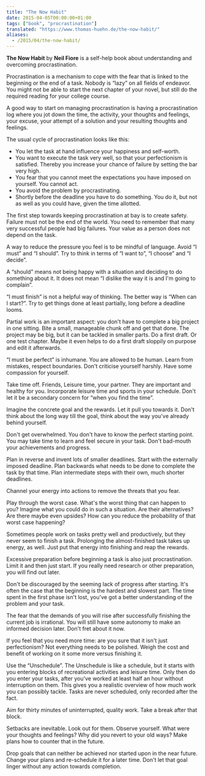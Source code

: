 ```yaml
---
title: "The Now Habit"
date: 2015-04-05T00:00:00+01:00
tags: ["book", "procrastination"]
translated: "https://www.thomas-huehn.de/the-now-habit/"
aliases:
  - /2015/04/the-now-habit/
---
```

**The Now Habit** by **Neil Fiore** is a self-help book about understanding and overcoming procrastination.

Procrastination is a mechanism to cope with the fear that is linked to the beginning or the end of a task. Nobody is “lazy” on all fields of endeavor. You might not be able to start the next chapter of your novel, but still do the required reading for your college course.

A good way to start on managing procrastination is having a procrastination log where you jot down the time, the activity, your thoughts and feelings, your excuse, your attempt of a solution and your resulting thoughts and feelings.

The usual cycle of procrastination looks like this:

- You let the task at hand influence your happiness and self-worth.
- You want to execute the task very well, so that your perfectionism is satisfied. Thereby you increase your chance of failure by setting the bar very high.
- You fear that you cannot meet the expectations you have imposed on yourself. You cannot act.
- You avoid the problem by procrastinating.
- Shortly before the deadline you have to do something. You do it, but not as well as you could have, given the time allotted.

The first step towards keeping procrastination at bay is to create safety. Failure must not be the end of the world. You need to remember that many very successful people had big failures. Your value as a person does not depend on the task.

A way to reduce the pressure you feel is to be mindful of language. Avoid “I must” and “I should”. Try to think in terms of “I want to”, “I choose” and “I decide”.

A “should” means not being happy with a situation and deciding to do something about it. It does not mean “I dislike the way it is and I'm going to complain”.

“I must finish” is not a helpful way of thinking. The better way is “When can I start?”. Try to get things done at least partially, long before a deadline looms.

Partial work is an important aspect: you don't have to complete a big project in one sitting. Bite a small, manageable chunk off and get that done. The project may be big, but it can be tackled in smaller parts. Do a first draft. Or one test chapter. Maybe it even helps to do a first draft sloppily on purpose and edit it afterwards.

“I must be perfect” is inhumane. You are allowed to be human. Learn from mistakes, respect boundaries. Don't criticise yourself harshly. Have some compassion for yourself.

Take time off. Friends, Leisure time, your partner. They are important and healthy for you. Incorporate leisure time and sports in your schedule. Don't let it be a secondary concern for “when you find the time”.

Imagine the concrete goal and the rewards. Let it pull you towards it. Don't think about the long way till the goal, think about the way you've already behind yourself.

Don't get overwhelmed. You don't have to know the perfect starting point. You may take time to learn and feel secure in your task. Don't bad-mouth your achievements and progress.

Plan in reverse and invent lots of smaller deadlines. Start with the externally imposed deadline. Plan backwards what needs to be done to complete the task by that time. Plan intermediate steps with their own, much shorter deadlines.

Channel your energy into actions to remove the threats that you fear.

Play through the worst case. What's the worst thing that can happen to you? Imagine what you could do in such a situation. Are their alternatives? Are there maybe even upsides? How can you reduce the probability of that worst case happening?

Sometimes people work on tasks pretty well and productively, but they never seem to finish a task. Prolonging the almost-finished task takes up energy, as well. Just put that energy into finishing and reap the rewards.

Excessive preparation before beginning a task is also just procrastination. Limit it and then just start. If you really need research or other preparation, you will find out later.

Don't be discouraged by the seeming lack of progress after starting. It's often the case that the beginning is the hardest and slowest part. The time spent in the first phase isn't lost, you've got a better understanding of the problem and your task.

The fear that the demands of you will rise after successfully finishing the current job is irrational. You will still have some autonomy to make an informed decision later. Don't fret about it now.

If you feel that you need more time: are you sure that it isn't just perfectionism? Not everything needs to be polished. Weigh the cost and benefit of working on it some more versus finishing it.

Use the “Unschedule”. The Unschedule is like a schedule, but it starts with you entering blocks of recreational activities and leisure time. Only then do you enter your tasks, after you've worked at least half an hour without interruption on them. This gives you a realistic overview of how much work you can possibly tackle. Tasks are never scheduled, only recorded after the fact.

Aim for thirty minutes of uninterrupted, quality work. Take a break after that block.

Setbacks are inevitable. Look out for them. Observe yourself. What were your thoughts and feelings? Why did you revert to your old ways? Make plans how to counter that in the future.

Drop goals that can neither be achieved nor started upon in the near future. Change your plans and re-schedule it for a later time. Don't let that goal linger without any action towards completion.